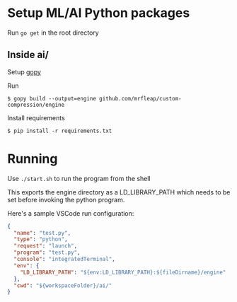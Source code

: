 # Setup ML/AI Python packages

Run `go get` in the root directory

## Inside ai/

Setup [gopy](https://github.com/go-python/gopy#installation)

Run

`$ gopy build --output=engine github.com/mrfleap/custom-compression/engine`

Install requirements

`$ pip install -r requirements.txt`

# Running

Use `./start.sh` to run the program from the shell

This exports the engine directory as a LD_LIBRARY_PATH which needs to be set before invoking the python program.

Here's a sample VSCode run configuration:

```json
{
  "name": "test.py",
  "type": "python",
  "request": "launch",
  "program": "test.py",
  "console": "integratedTerminal",
  "env": {
    "LD_LIBRARY_PATH": "${env:LD_LIBRARY_PATH}:${fileDirname}/engine"
  },
  "cwd": "${workspaceFolder}/ai/"
}
```
